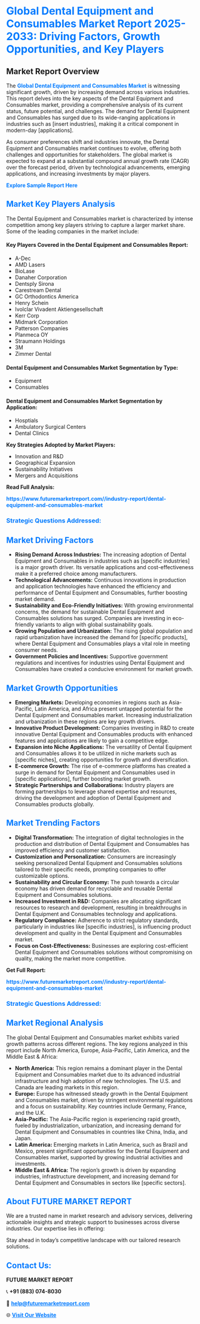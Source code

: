 <h1 style="color: #007BFF;">Global Dental Equipment and Consumables Market Report 2025-2033: Driving Factors, Growth Opportunities, and Key Players</h1>

<section id="overview">
<h2>Market Report Overview</h2>
<p>The <a href="https://www.futuremarketreport.com//industry-report/dental-equipment-and-consumables-market" style="color: #007BFF; text-decoration: none;"><strong>Global Dental Equipment and Consumables Market</strong></a> is witnessing significant growth, driven by increasing demand across various industries. This report delves into the key aspects of the Dental Equipment and Consumables market, providing a comprehensive analysis of its current status, future potential, and challenges. The demand for Dental Equipment and Consumables has surged due to its wide-ranging applications in industries such as [insert industries], making it a critical component in modern-day [applications].</p>
<p>As consumer preferences shift and industries innovate, the Dental Equipment and Consumables market continues to evolve, offering both challenges and opportunities for stakeholders. The global market is expected to expand at a substantial compound annual growth rate (CAGR) over the forecast period, driven by technological advancements, emerging applications, and increasing investments by major players.</p>
</section>

<section id="overview">
<p><a href="https://www.futuremarketreport.com//request-sample/reportId=61245" style="color: #007BFF; text-decoration: none;"><strong>Explore Sample Report Here</strong></a></p>
</section>

<section id="key-players">
<h2 style="color: #007BFF;">Market Key Players Analysis</h2>
<p>The Dental Equipment and Consumables market is characterized by intense competition among key players striving to capture a larger market share. Some of the leading companies in the market include:</p>
<h4>Key Players Covered in the Dental Equipment and Consumables Report:</h4>
<ul><li>A-Dec</li><li>AMD Lasers</li><li>BioLase</li><li>Danaher Corporation</li><li>Dentsply Sirona</li><li>Carestream Dental</li><li>GC Orthodontics America</li><li>Henry Schein</li><li>Ivolclar Vivadent Aktiengesellschaft</li><li>Kerr Corp</li><li>Midmark Corporation</li><li>Patterson Companies</li><li>Planmeca OY</li><li>Straumann Holdings</li><li>3M</li><li>Zimmer Dental</li></ul>
<h4>Dental Equipment and Consumables Market Segmentation by Type:</h4>
<ul><li>Equipment</li><li>Consumables</li></ul>

<h4>Dental Equipment and Consumables Market Segmentation by Application:</h4>
<ul><li>Hosptials</li><li>Ambulatory Surgical Centers</li><li>Dental Clinics</li></ul>
<p><strong>Key Strategies Adopted by Market Players:</strong></p>
<ul>
<li>Innovation and R&D</li>
<li>Geographical Expansion</li>
<li>Sustainability Initiatives</li>
<li>Mergers and Acquisitions</li>
</ul>
</section>

<section>
<p><strong>Read Full Analysis: </strong></p><a href="https://www.futuremarketreport.com//industry-report/dental-equipment-and-consumables-market" style="color: #007BFF; text-decoration: none;"><strong>https://www.futuremarketreport.com//industry-report/dental-equipment-and-consumables-market</strong></a>
<h3 style="color: #007BFF;">Strategic Questions Addressed:</h3>
</section>

<section id="driving-factors">
<h2 style="color: #007BFF;">Market Driving Factors</h2>
<ul>
<li><strong>Rising Demand Across Industries:</strong> The increasing adoption of Dental Equipment and Consumables in industries such as [specific industries] is a major growth driver. Its versatile applications and cost-effectiveness make it a preferred choice among manufacturers.</li>
<li><strong>Technological Advancements:</strong> Continuous innovations in production and application technologies have enhanced the efficiency and performance of Dental Equipment and Consumables, further boosting market demand.</li>
<li><strong>Sustainability and Eco-Friendly Initiatives:</strong> With growing environmental concerns, the demand for sustainable Dental Equipment and Consumables solutions has surged. Companies are investing in eco-friendly variants to align with global sustainability goals.</li>
<li><strong>Growing Population and Urbanization:</strong> The rising global population and rapid urbanization have increased the demand for [specific products], where Dental Equipment and Consumables plays a vital role in meeting consumer needs.</li>
<li><strong>Government Policies and Incentives:</strong> Supportive government regulations and incentives for industries using Dental Equipment and Consumables have created a conducive environment for market growth.</li>
</ul>
</section>

<section id="growth-opportunities">
<h2 style="color: #007BFF;">Market Growth Opportunities</h2>
<ul>
<li><strong>Emerging Markets:</strong> Developing economies in regions such as Asia-Pacific, Latin America, and Africa present untapped potential for the Dental Equipment and Consumables market. Increasing industrialization and urbanization in these regions are key growth drivers.</li>
<li><strong>Innovative Product Development:</strong> Companies investing in R&D to create innovative Dental Equipment and Consumables products with enhanced features and applications are likely to gain a competitive edge.</li>
<li><strong>Expansion into Niche Applications:</strong> The versatility of Dental Equipment and Consumables allows it to be utilized in niche markets such as [specific niches], creating opportunities for growth and diversification.</li>
<li><strong>E-commerce Growth:</strong> The rise of e-commerce platforms has created a surge in demand for Dental Equipment and Consumables used in [specific applications], further boosting market growth.</li>
<li><strong>Strategic Partnerships and Collaborations:</strong> Industry players are forming partnerships to leverage shared expertise and resources, driving the development and adoption of Dental Equipment and Consumables products globally.</li>
</ul>
</section>

<section id="trending-factors">
<h2 style="color: #007BFF;">Market Trending Factors</h2>
<ul>
<li><strong>Digital Transformation:</strong> The integration of digital technologies in the production and distribution of Dental Equipment and Consumables has improved efficiency and customer satisfaction.</li>
<li><strong>Customization and Personalization:</strong> Consumers are increasingly seeking personalized Dental Equipment and Consumables solutions tailored to their specific needs, prompting companies to offer customizable options.</li>
<li><strong>Sustainability and Circular Economy:</strong> The push towards a circular economy has driven demand for recyclable and reusable Dental Equipment and Consumables solutions.</li>
<li><strong>Increased Investment in R&D:</strong> Companies are allocating significant resources to research and development, resulting in breakthroughs in Dental Equipment and Consumables technology and applications.</li>
<li><strong>Regulatory Compliance:</strong> Adherence to strict regulatory standards, particularly in industries like [specific industries], is influencing product development and quality in the Dental Equipment and Consumables market.</li>
<li><strong>Focus on Cost-Effectiveness:</strong> Businesses are exploring cost-efficient Dental Equipment and Consumables solutions without compromising on quality, making the market more competitive.</li>
</ul>
</section>

<section>
<p><strong>Get Full Report: </strong></p><a href="https://www.futuremarketreport.com//industry-report/dental-equipment-and-consumables-market" style="color: #007BFF; text-decoration: none;"><strong>https://www.futuremarketreport.com//industry-report/dental-equipment-and-consumables-market</strong></a>
<h3 style="color: #007BFF;">Strategic Questions Addressed:</h3>
</section>


<section id="regional-analysis">
<h2 style="color: #007BFF;">Market Regional Analysis</h2>
<p>The global Dental Equipment and Consumables market exhibits varied growth patterns across different regions. The key regions analyzed in this report include North America, Europe, Asia-Pacific, Latin America, and the Middle East & Africa:</p>
<ul>
<li><strong>North America:</strong> This region remains a dominant player in the Dental Equipment and Consumables market due to its advanced industrial infrastructure and high adoption of new technologies. The U.S. and Canada are leading markets in this region.</li>
<li><strong>Europe:</strong> Europe has witnessed steady growth in the Dental Equipment and Consumables market, driven by stringent environmental regulations and a focus on sustainability. Key countries include Germany, France, and the U.K.</li>
<li><strong>Asia-Pacific:</strong> The Asia-Pacific region is experiencing rapid growth, fueled by industrialization, urbanization, and increasing demand for Dental Equipment and Consumables in countries like China, India, and Japan.</li>
<li><strong>Latin America:</strong> Emerging markets in Latin America, such as Brazil and Mexico, present significant opportunities for the Dental Equipment and Consumables market, supported by growing industrial activities and investments.</li>
<li><strong>Middle East & Africa:</strong> The region’s growth is driven by expanding industries, infrastructure development, and increasing demand for Dental Equipment and Consumables in sectors like [specific sectors].</li>
</ul>
</section>

<footer>
<h2 style="color: #007BFF;">About FUTURE MARKET REPORT</h2>
<p>We are a trusted name in market research and advisory services, delivering actionable insights and strategic support to businesses across diverse industries. Our expertise lies in offering:</p>

<p>Stay ahead in today’s competitive landscape with our tailored research solutions.</p>

<h2 style="color: #007BFF;">Contact Us:</h2>
<p><strong>FUTURE MARKET REPORT</strong></p>
<p>📞 <strong>+91 (883) 074-8030</strong></p>
<p>📧 <strong><a href="mailto:help@futuremarketreport.com" style="color: #007BFF;">help@futuremarketreport.com</a></strong></p>
<p>🌐 <strong><a href="https://www.futuremarketreport.com/" style="color: #007BFF;">Visit Our Website</a></strong></p>
</footer>